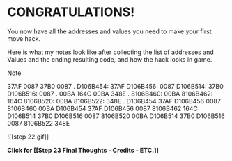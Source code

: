 
**CONGRATULATIONS!**
===

You now have all the addresses and values you need to make your first move hack.

Here is what my notes look like after collecting the list of addresses and Values and the ending resulting code, and how the hack looks in game.

>[!Note]
>37AF
0087
37B0
0087 
.
D106B454: 37AF
D106B456: 0087
D106B514: 37B0
D106B516: 0087 
.
00BA
164C
00BA
348E 
.
8106B460: 00BA
8106B462: 164C
8106B520: 00BA
8106B522: 348E 
.
D106B454 37AF
D106B456 0087
8106B460 00BA
D106B454 37AF
D106B456 0087
8106B462 164C
D106B514 37B0
D106B516 0087
8106B520 00BA
D106B514 37B0
D106B516 0087
8106B522 348E

![[step 22.gif]]

**Click for [[Step 23 Final Thoughts - Credits - ETC.]]**